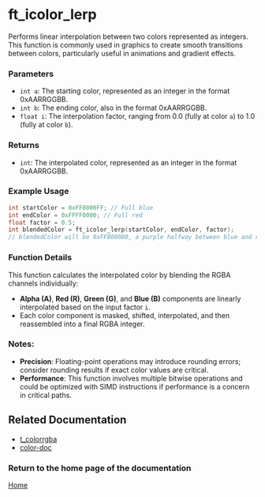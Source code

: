 # ft_icolor_lerp
Performs linear interpolation between two colors represented as integers. This function is commonly used in graphics to create smooth transitions between colors, particularly useful in animations and gradient effects.

### Parameters
- `int a`: The starting color, represented as an integer in the format 0xAARRGGBB.
- `int b`: The ending color, also in the format 0xAARRGGBB.
- `float i`: The interpolation factor, ranging from 0.0 (fully at color `a`) to 1.0 (fully at color `b`).

### Returns
- `int`: The interpolated color, represented as an integer in the format 0xAARRGGBB.

### Example Usage
```c
int startColor = 0xFF0000FF; // Full blue
int endColor = 0xFFFF0000; // Full red
float factor = 0.5;
int blendedColor = ft_icolor_lerp(startColor, endColor, factor);
// blendedColor will be 0xFF800080, a purple halfway between blue and red
```

### Function Details
This function calculates the interpolated color by blending the RGBA channels individually:
- **Alpha (A)**, **Red (R)**, **Green (G)**, and **Blue (B)** components are linearly interpolated based on the input factor `i`.
- Each color component is masked, shifted, interpolated, and then reassembled into a final RGBA integer.

### Notes:
- **Precision**: Floating-point operations may introduce rounding errors; consider rounding results if exact color values are critical.
- **Performance**: This function involves multiple bitwise operations and could be optimized with SIMD instructions if performance is a concern in critical paths.

## Related Documentation
- [t_colorrgba](./t_colorrgba.md)
- [color-doc](../color-doc.md)

### Return to the home page of the documentation
[Home](../../home.md)
